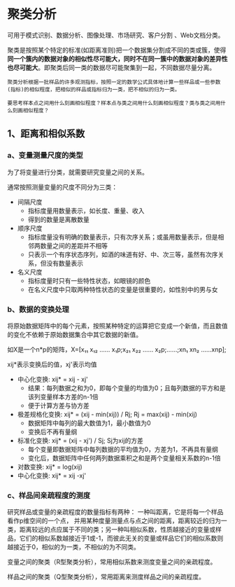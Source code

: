 # 聚类分析
可用于模式识别、数据分析、图像处理、市场研究、客户分割 、Web文档分类。

聚类是按照某个特定的标准(如距离准则)把一个数据集分割成不同的类或簇，使得<b>同一个簇内的数据对象的相似性尽可能大，同时不在同一簇中的数据对象的差异性也尽可能大</b>。即聚类后同一类的数据尽可能聚集到一起，不同数据尽量分离。
~~~
聚类分析根据一批样品的许多观测指标，按照一定的数学公式具体地计算一些样品或一些参数 (指标)的相似程度，把相似的样品或指标归为一类，把不相似的归为一类。

要思考样本点之间用什么刻画相似程度？样本点与类之间用什么刻画相似程度？类与类之间用什么刻画相似程度？
~~~
## 1、距离和相似系数
### a、变量测量尺度的类型
为了将变量进行分类，就需要研究变量之间的关系。

通常按照测量变量的尺度不同分为三类：
* 间隔尺度
  * 指标度量用数量表示，如长度、重量、收入
  * 得到的数量是离散数量
* 顺序尺度
  * 指标度量没有明确的数量表示，只有次序关系；或虽用数量表示，但是相邻两数量之间的差距并不相等
  * 只表示一个有序状态序列，如酒的味道有好、中、次三等，虽然有次序关系，但没有数量表示
* 名义尺度
  * 指标度量时只有一些特性状态，如眼镜的颜色
  * 在名义尺度中只取两种特性状态的变量是很重要的，如性别中的男与女
### b、数据的变换处理
将原始数据矩阵中的每个元素，按照某种特定的运算把它变成一个新值，而且数值的变化不依赖于原始数据集合中其它数据的新值。

如X是一个n*p的矩阵，X=[x₁₁ x₁₂ …… x₁p;x₂₁ x₂₂ …… x₂p;……;xn₁ xn₂ ……xnp];

xij*表示变换后的值，xj'表示均值
* 中心化变换: xij* = xij - xj'
  * 结果：每列数据之和为0，即每个变量的均值为0；且每列数据的平方和是该列变量样本方差的n-1倍
  * 便于计算方差与协方差
* 极差规格化变换: xij* = (xij - min(xij)) / Rj; Rj = max(xij) - min(xij)
  * 数据矩阵中每列的最大数值为1，最小数值为0
  * 变换后不再有量纲
* 标准化变换: xij* = (xij - xj') / Sj; Sj为xij的方差
  * 每个变量即数据矩阵中每列数据的平均值为0，方差为1，不再具有量纲
  * 变化后，数据矩阵中任何两列数据乘积之和是两个变量相关系数的n-1倍
* 对数变换: xij* = log(xij)
* 中心化变换: xij* = xij -xj'
### c、样品间亲疏程度的测度
研究样品或变量的亲疏程度的数量指标有两种： 一种叫距离，它是将每一个样品看作p维空间的一个点， 并用某种度量测量点与点之间的距离，距离较近的归为一类，距离较远的点应属于不同的类；另一种叫相似系数，性质越接近的变量或样品，它们的相似系数越接近于1或-1，而彼此无关的变量或样品它们的相似系数则越接近于0，相似的为一类，不相似的为不同类。

变量之间的聚类（R型聚类分析），常用相似系数来测度变量之间的亲疏程度。

样品之间的聚类（Q型聚类分析），常用距离来测度样品之间的亲疏程度。



  
  
  
